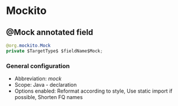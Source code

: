 # Mockito

## @Mock annotated field

```java
@org.mockito.Mock
private $TargetType$ $fieldName$Mock;
```

### General configuration
- Abbreviation: *mock*
- Scope: Java - declaration
- Options enabled: Reformat according to style, Use static import if possible, Shorten FQ names
